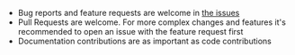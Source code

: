 * Bug reports and feature requests are welcome in [the issues][issues]
* Pull Requests are welcome. For more complex changes and features it's
  recommended to open an issue with the feature request first
* Documentation contributions are as important as code contributions

[issues]: https://github.com/go-task/task/issues
